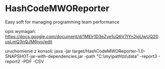 # HashCodeMWOReporter
Easy soft for managing programming team performance 

opis wymagań: https://docs.google.com/document/d/1MElr1D3eZve1uQ6V7IYn2igUwUQ20usLmQ3nQJM6iyo/edit

uruchomienie z konsoli: java -jar target/HashCodeMWOReporter-1.0-SNAPSHOT-jar-with-dependencies.jar -path "C:\my\path\to\data" -report3 -report2 -PDF -CSV
